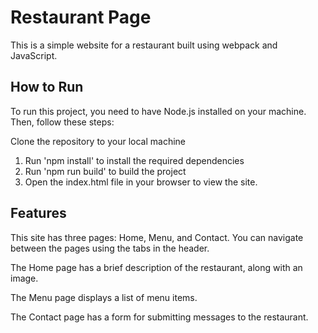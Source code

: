 # Restaurant Page
This is a simple website for a restaurant built using webpack and JavaScript.

## How to Run
To run this project, you need to have Node.js installed on your machine. Then, follow these steps:

Clone the repository to your local machine
1. Run 'npm install' to install the required dependencies
2. Run 'npm run build' to build the project
3. Open the index.html file in your browser to view the site.

## Features
This site has three pages: Home, Menu, and Contact. You can navigate between the pages using the tabs in the header.

The Home page has a brief description of the restaurant, along with an image.

The Menu page displays a list of menu items.

The Contact page has a form for submitting messages to the restaurant.
